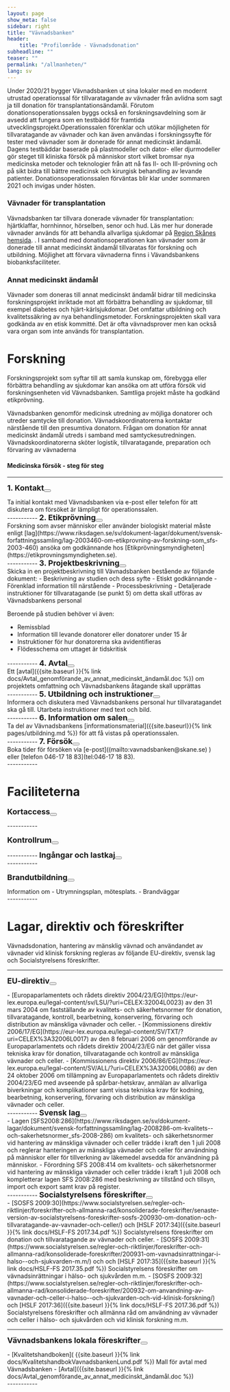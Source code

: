 ```yaml
---
layout: page
show_meta: false
sidebar: right
title: "Vävnadsbanken"
header: 
    title: "Profilområde - Vävnadsdonation"
subheadline: ""
teaser: ""
permalink: "/allmanheten/"
lang: sv
---
```


Under 2020/21 bygger Vävnadsbanken ut sina lokaler med en modernt utrustad operationssal för tillvaratagande av vävnader från avlidna som sagt ja till donation för transplantationsändamål. Förutom donationsoperationssalen byggs också en forskningsavdelning som är avsedd att fungera som en testbädd för framtida utvecklingsprojekt.Operationssalen förenklar och utökar möjligheten för tillvaratagande av vävnader och kan även användas i forskningssyfte för tester med vävnader som är donerade för annat medicinskt ändamål. Dagens testbäddar baserade på plastmodeller och dator- eller djurmodeller gör steget till kliniska försök på människor stort vilket bromsar nya medicinska metoder och teknologier från att nå fas II- och III-prövning och på sikt bidra till bättre medicinsk och kirurgisk behandling av levande patienter. Donationsoperationssalen förväntas blir klar under sommaren 2021 och invigas under hösten.

### Vävnader för transplantation
Vävnadsbanken tar tillvara donerade vävnader för transplantation: hjärtklaffar, hornhinnor, hörselben, senor och hud. Läs mer hur donerade vävnader används för att behandla allvarliga sjukdomar på  [Region Skånes hemsida](https://vard.skane.se/skanes-universitetssjukhus-sus/om-oss/profilomraden/vavnadsbanken/). .  I samband med donationsoperationen kan vävnader som är donerade till annat medicinskt ändamål tillvaratas för forskning och utbildning. Möjlighet att förvara vävnaderna finns i Vävandsbankens biobanksfaciliteter.

### Annat medicinskt ändamål
Vävnader som doneras till annat medicinskt ändamål bidrar till medicinska forskningsprojekt inriktade mot att förbättra behandling av sjukdomar, till exempel diabetes och hjärt-kärlsjukdomar. Det omfattar utbildning och kvalitetssäkring av nya behandlingsmetoder. Forskningsprojekten skall vara godkända av en etisk kommitté. Det är ofta vävnadsprover men kan också vara organ som inte används för transplantation.

# Forskning
Forskningsprojekt som syftar till att samla kunskap om, förebygga eller förbättra behandling av sjukdomar kan ansöka om att utföra försök vid forskningsenheten vid Vävnadsbanken. Samtliga projekt måste ha godkänd etikprövning.

Vävnadsbanken genomför medicinsk utredning av möjliga donatorer och utreder samtycke till donation. Vävnadskoordinatorerna kontaktar närstående till den presumtiva donatorn. Frågan om donation för annat medicinskt ändamål utreds i samband med samtyckesutredningen. Vävnadskoordinatorerna sköter logistik, tillvaratagande, preparation och förvaring av vävnaderna
  
#### Medicinska försök - steg för steg 
-----------
<span style="font-weight: bold;font-size:18px;">1. Kontakt</span><button type="button" class="btn btn-primary btn-circle" id="steg1"><i class="fa fa-plus"></i> 
                            </button>
<div class="content" id="steg1data" markdown="1">              
Ta initial kontakt med Vävnadsbanken via e-post eller telefon för att diskutera om försöket är lämpligt för operationssalen.  
</div>
-----------
<span style="font-weight: bold;font-size:18px;">2. Etikprövning</span><button type="button" class="btn btn-primary btn-circle" id="steg2"><i class="fa fa-plus"></i> 
                            </button>
<div class="content" id="steg2data" markdown="1">              
Forskning som avser människor eller använder biologiskt material måste enligt [lag](https://www.riksdagen.se/sv/dokument-lagar/dokument/svensk-forfattningssamling/lag-2003460-om-etikprovning-av-forskning-som_sfs-2003-460) ansöka om godkännande hos [Etikprövningsmyndigheten](https://etikprovningsmyndigheten.se).
</div>
-----------
<span style="font-weight: bold;font-size:18px;">3. Projektbeskrivning</span><button type="button" class="btn btn-primary btn-circle" id="steg3"><i class="fa fa-plus"></i> 
                            </button>
<div class="content" id="steg3data" markdown="1">              
Skicka in en projektbeskrivning till Vävnadsbanken bestående av följande dokument:
-	Beskrivning av studien och dess syfte
-	Etiskt godkännande
-	Förenklad information till närstående
-	Processbeskrivning
-	Detaljerade instruktioner för tillvaratagande (se punkt 5) om detta skall utföras av Vävnadsbankens personal


Beroende på studien behöver vi även:
- Remissblad
- Information till levande donatorer eller donatorer under 15 år
- Instruktioner för hur donatorerna ska avidentifieras
- Flödesschema om uttaget är tidskritisk
</div>
-----------
<span style="font-weight: bold;font-size:18px;">4. Avtal</span><button type="button" class="btn btn-primary btn-circle" id="steg4"><i class="fa fa-plus"></i> 
                            </button>
<div class="content" id="steg4data" markdown="1">              
Ett [avtal]({{site.baseurl }}{% link docs/Avtal_genomförande_av_annat_medicinskt_ändamål.doc %}) om projektets omfattning och Vävnadsbankens åtagande skall upprättas
</div>
-----------
<span style="font-weight: bold;font-size:18px;">5. Utbildning och instruktioner</span><button type="button" class="btn btn-primary btn-circle" id="steg5"><i class="fa fa-plus"></i> 
                            </button>
<div class="content" id="steg5data" markdown="1">              
Informera och diskutera med Vävnadsbankens personal hur tillvaratagandet ska gå till. Utarbeta instruktioner med text och bild.
</div>
-----------
<span style="font-weight: bold;font-size:18px;"> 6. Information om salen</span><button type="button" class="btn btn-primary btn-circle" id="steg6"><i class="fa fa-plus"></i> 
                            </button>
<div class="content" id="steg6data" markdown="1">              
Ta del av Vävnadsbankens [informationsmaterial]({{site.baseurl}}{% link pages/utbildning.md %}) för att få vistas på operationssalen.
</div>
-----------
<span style="font-weight: bold;font-size:18px;">7. Försök</span><button type="button" class="btn btn-primary btn-circle" id="steg7"><i class="fa fa-plus"></i> 
                            </button>
<div class="content" id="steg7data" markdown="1">              
Boka tider för försöken via [e-post]((mailto:vavnadsbanken@skane.se) ) eller [telefon 046-17 18 83](tel:046-17 18 83). 
</div>
-----------

# Faciliteterna
<span style="font-weight: bold;font-size:18px;">Kortaccess</span><button type="button" class="btn btn-primary btn-circle" id="kort"><i class="fa fa-plus"></i> 
                            </button>
<div class="content" id="kortdata" markdown="1"></div>
-----------

<span style="font-weight: bold;font-size:18px;">Kontrollrum</span><button type="button" class="btn btn-primary btn-circle" id="kontroll"><i class="fa fa-plus"></i> 
                            </button>
<div class="content" id="kontrolldata" markdown="1">
</div>
-----------
<span style="font-weight: bold;font-size:18px;">Ingångar och lastkaj</span><button type="button" class="btn btn-primary btn-circle" id="ingang"><i class="fa fa-plus"></i> 
                            </button>
<div class="content" id="ingangdata" markdown="1">
</div>
-----------



<span style="font-weight: bold;font-size:18px;">Brandutbildning</span><button type="button" class="btn btn-primary btn-circle" id="brand"><i class="fa fa-plus"></i> 
                            </button>
<div class="content" id="branddata" markdown="1">
Information om
- Utrymningsplan, mötesplats.
- Brandväggar
</div>
-----------

# Lagar, direktiv och föreskrifter
Vävnadsdonation, hantering av mänsklig vävnad och användandet av vävnader vid klinisk forskning regleras av följande EU-direktiv, svensk lag och Socialstyrelsens föreskrifter.

-----------

<span style="font-weight: bold;font-size:18px;">EU-direktiv</span><button type="button" class="btn btn-primary btn-circle" id="eu"><i class="fa fa-plus"></i> 
                            </button>
<div class="content" id="eudata" markdown="1">              
- [Europaparlamentets och rådets direktiv 2004/23/EG](https://eur-lex.europa.eu/legal-content/sv/LSU/?uri=CELEX:32004L0023) av den 31 mars 2004 om fastställande av kvalitets- och säkerhetsnormer för donation, tillvaratagande, kontroll, bearbetning, konservering, förvaring och distribution av mänskliga vävnader och celler.
- [Kommissionens direktiv 2006/17/EG](https://eur-lex.europa.eu/legal-content/SV/TXT/?uri=CELEX%3A32006L0017) av den 8 februari 2006 om genomförande av Europaparlamentets och rådets direktiv 2004/23/EG när det gäller vissa tekniska krav för donation, tillvaratagande och kontroll av mänskliga vävnader och celler.
- [Kommissionens direktiv 2006/86/EG](https://eur-lex.europa.eu/legal-content/SV/ALL/?uri=CELEX%3A32006L0086) av den 24 oktober 2006 om tillämpning av Europaparlamentets och rådets direktiv 2004/23/EG med avseende på spårbar-hetskrav, anmälan av allvarliga biverkningar och komplikationer samt vissa tekniska krav för kodning, bearbetning, konservering, förvaring och distribution av mänskliga vävnader och celler.
</div>
-----------
<span style="font-weight: bold;font-size:18px;">Svensk lag</span><button type="button" class="btn btn-primary btn-circle" id="se"><i class="fa fa-plus"></i> 
                            </button>
<div class="content" id="sedata" markdown="1">
- Lagen [SFS2008:286](https://www.riksdagen.se/sv/dokument-lagar/dokument/svensk-forfattningssamling/lag-2008286-om-kvalitets--och-sakerhetsnormer_sfs-2008-286) om kvalitets- och säkerhetsnormer vid hantering av mänskliga vävnader och celler trädde i kraft den 1 juli 2008 och reglerar hanteringen av mänskliga vävnader och celler för användning på människor eller för tillverkning av läkemedel avsedda för användning på människor. 
- Förordning SFS 2008:414 om kvalitets- och säkerhetsnormer vid hantering av mänskliga vävnader och celler trädde i kraft 1 juli 2008 och kompletterar lagen SFS 2008:286 med beskrivning av tillstånd och tillsyn, import och export samt krav på register.
</div>
-----------
<span style="font-weight: bold;font-size:18px;">Socialstyrelsens föreskrifter</span><button type="button" class="btn btn-primary btn-circle" id="sos"><i class="fa fa-plus"></i> 
                            </button>
<div class="content" id="sosdata" markdown="1">
- [SOSFS 2009:30](https://www.socialstyrelsen.se/regler-och-riktlinjer/foreskrifter-och-allmanna-rad/konsoliderade-foreskrifter/senaste-version-av-socialstyrelsens-foreskrifter-sosfs-200930-om-donation-och-tillvaratagande-av-vavnader-och-celler/) och [HSLF 2017:34]({{site.baseurl }}{% link docs/HSLF-FS 2017.34.pdf %}) Socialstyrelsens föreskrifter om donation och tillvaratagande av vävnader och celler.
- [SOSFS 2009:31](https://www.socialstyrelsen.se/regler-och-riktlinjer/foreskrifter-och-allmanna-rad/konsoliderade-foreskrifter/200931-om-vavnadsinrattningar-i-halso--och-sjukvarden-m.m/) och och [HSLF 2017:35]({{site.baseurl }}{% link docs/HSLF-FS 2017.35.pdf %}) Socialstyrelsens föreskrifter om vävnadsinrättningar i hälso- och sjukvården m.m.
- [SOSFS 2009:32](https://www.socialstyrelsen.se/regler-och-riktlinjer/foreskrifter-och-allmanna-rad/konsoliderade-foreskrifter/200932-om-anvandning-av-vavnader-och-celler-i-halso--och-sjukvarden-och-vid-klinisk-forskning/) och [HSLF 2017:36]({{site.baseurl }}{% link docs/HSLF-FS 2017.36.pdf %}) Socialstyrelsens föreskrifter och allmänna råd om användning av vävnader och celler i hälso- och sjukvården och vid klinisk forskning m.m.

</div>

-----------
<span style="font-weight: bold;font-size:18px;">Vävnadsbankens lokala föreskrifter</span><button type="button" class="btn btn-primary btn-circle" id="loc"><i class="fa fa-plus"></i> 
                            </button>
<div class="content" id="locdata" markdown="1">
- [Kvalitetshandboken]( {{site.baseurl }}{% link docs/KvalitetshandbokVavnadsbankenLund.pdf %})
Mall för avtal med Vävnadsbanken
- [Avtal]({{site.baseurl }}{% link docs/Avtal_genomförande_av_annat_medicinskt_ändamål.doc %})
</div>
-----------



